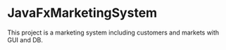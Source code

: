 # JavaFxMarketingSystem
This project is a marketing system including customers and markets with GUI and DB.
